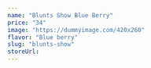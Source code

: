 ```yaml
---
name: "Blunts Show Blue Berry"
price: "34"
image: "https://dummyimage.com/420x260"
flavor: "Blue berry"
slug: "blunts-show"
storeUrl:
---
```

